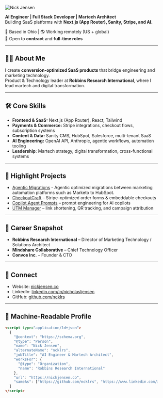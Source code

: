 ![Nick Jensen](https://www.nickjensen.co/_next/image?url=https%3A%2F%2Fcdn.sanity.io%2Fimages%2F5nnkq4dh%2Fproduction%2F9a25627a7efd4248b6e5ea4a21fc10f22d470b8b-215x53.png%3Frect%3D2%2C0%2C212%2C53%26w%3D200%26h%3D50%26fit%3Dmax%26auto%3Dformat&w=256&q=75 "Nick Jensen - Full Stack AI Engineer")

**AI Engineer | Full Stack Developer | Martech Architect**  
Building SaaS platforms with **Next.js (App Router), Sanity, Stripe, and AI**.

📍 Based in Ohio | 🌎 Working remotely (US + global)  
💼 Open to **contract** and **full-time roles**

---

## 👨‍💻 About Me

I create **conversion-optimized SaaS products** that bridge engineering and marketing technology.  
Product & Technology leader at **Robbins Research International**, where I lead martech and digital transformation.

---

## 🛠️ Core Skills

- **Frontend & SaaS:** Next.js (App Router), React, Tailwind
- **Payments & Commerce:** Stripe integrations, checkout flows, subscription systems
- **Content & Data:** Sanity CMS, HubSpot, Salesforce, multi-tenant SaaS
- **AI Engineering:** OpenAI API, Anthropic, agentic workflows, automation tooling
- **Leadership:** Martech strategy, digital transformation, cross-functional systems

---

## 🚀 Highlight Projects

- [Agentic Migrations](https://github.com/ncklrs/agentic-migrations) - Agentic optimized migrations between marketing automation platforms such as Marketo to HubSpot.
- [CheckoutCraft](#) – Stripe-optimized order forms & embeddable checkouts
- [Copilot Agent Prompts](https://github.com/ncklrs/copilot-agent-prompts) – prompt engineering for AI copilots
- [UTM Manager](#) – link shortening, QR tracking, and campaign attribution

---

## 📌 Career Snapshot

- **Robbins Research International** – Director of Marketing Technology / Solutions Architect
- **Mindshare Collaborative** – Chief Technology Officer
- **Convos Inc.** – Founder & CTO

---

## 🔗 Connect

- Website: [nickjensen.co](https://nickjensen.co)
- LinkedIn: [linkedin.com/in/nicholasljensen](https://linkedin.com/in/nicholasljensen)
- GitHub: [github.com/ncklrs](https://github.com/ncklrs)

---

## 📖 Machine-Readable Profile

```html
<script type="application/ld+json">
  {
    "@context": "https://schema.org",
    "@type": "Person",
    "name": "Nick Jensen",
    "alternateName": "ncklrs",
    "jobTitle": "AI Engineer & Martech Architect",
    "worksFor": {
      "@type": "Organization",
      "name": "Robbins Research International"
    },
    "url": "https://nickjensen.co",
    "sameAs": ["https://github.com/ncklrs", "https://www.linkedin.com/in/..."]
  }
</script>
```
